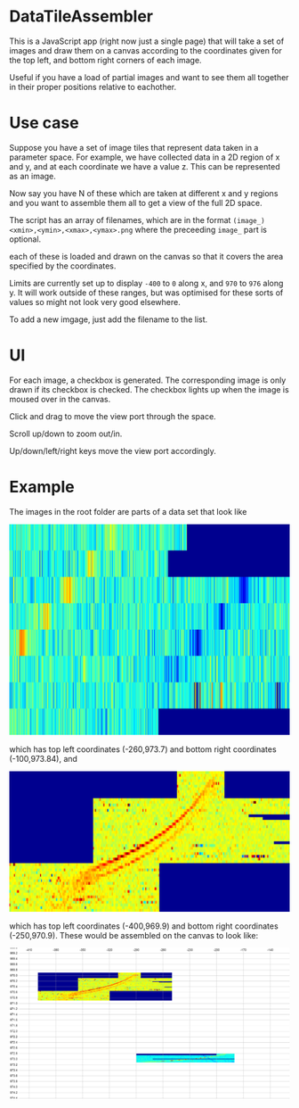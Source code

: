 # DataTileAssembler

This is a JavaScript app (right now just a single page) that will take a set of images and draw them on a canvas according to the coordinates given for the top left, and bottom right corners of each image.

Useful if you have a load of partial images and want to see them all together in their proper positions relative to eachother.

# Use case

Suppose you have a set of image tiles that represent data taken in a parameter space.  For example, we have collected data in a 2D region of x and y, and at each coordinate we have a value z.
This can be represented as an image.

Now say you have N of these which are taken at different x and y regions and you want to assemble them all to get a view of the full 2D space.

The script has an array of filenames, which are in the format
`(image_)<xmin>,<ymin>,<xmax>,<ymax>.png`
where the preceeding `image_` part is optional.

each of these is loaded and drawn on the canvas so that it covers the area specified by the coordinates.

Limits are currently set up to display `-400` to `0` along x, and `970` to `976` along y.  It will work outside of these ranges, but was optimised for these sorts of values so might not look very good elsewhere.

To add a new imgage, just add the filename to the list.

# UI

For each image, a checkbox is generated.  The corresponding image is only drawn if its checkbox is checked.  The checkbox lights up when the image is moused over in the canvas.

Click and drag to move the view port through the space.

Scroll up/down to zoom out/in.

Up/down/left/right keys move the view port accordingly.

# Example

The images in the root folder are parts of a data set that look like

![alt tag](https://raw.githubusercontent.com/ollie1400/DataTileAssembler/master/image_-260.00,973.70,-100.00,973.84.png)

which has top left coordinates (-260,973.7) and bottom right coordinates (-100,973.84), and

![alt tag](https://raw.githubusercontent.com/ollie1400/DataTileAssembler/master/-400,969.9,-250,970.9.png)

which has top left coordinates (-400,969.9) and bottom right coordinates (-250,970.9).
These would be assembled on the canvas to look like:

![alt tag](https://raw.githubusercontent.com/ollie1400/DataTileAssembler/master/assembledexample.png)
